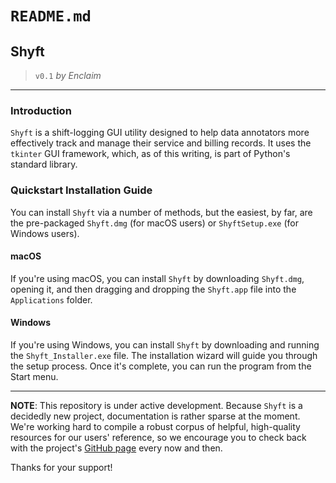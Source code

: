 # `README.md`

## Shyft

> `v0.1`
> *by Enclaim*

----

### Introduction

`Shyft` is a shift-logging GUI utility designed to help data annotators more 
effectively track and manage their service and billing records. It uses the 
`tkinter` GUI framework, which, as of this writing, is part of Python's 
standard library.

### Quickstart Installation Guide
You can install `Shyft` via a number of methods, but the easiest, by far, are 
the pre-packaged `Shyft.dmg` (for macOS users) or `ShyftSetup.exe` 
(for Windows users).

#### macOS
If you're using macOS, you can install `Shyft` by downloading `Shyft.dmg`, 
opening it, and then dragging and dropping the `Shyft.app` file into the 
`Applications` folder.

#### Windows
If you're using Windows, you can install `Shyft` by downloading and running 
the `Shyft_Installer.exe` file. The installation wizard will guide you through 
the setup process. Once it's complete, you can run the program from the Start 
menu.

----

**NOTE**: This repository is under active development. Because `Shyft` is a 
decidedly new project, documentation is rather sparse at the moment. We're 
working hard to compile a robust corpus of helpful, high-quality resources for 
our users' reference, so we encourage you to check back with the project's 
[GitHub page](https://github.com/kosmolebryce/shyft) every now and then.

Thanks for your support!
